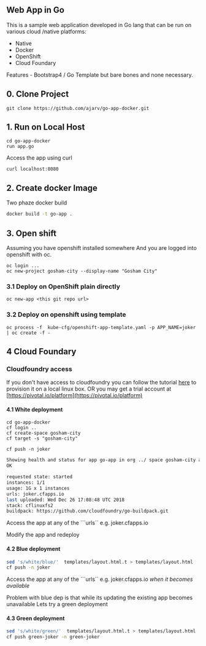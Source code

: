 ## Web App in Go

This is a sample web application developed in Go lang that can be run on various cloud /native platforms:

* Native
* Docker
* OpenShift
* Cloud Foundary

Features - Bootstrap4 / Go Template but bare bones and none necessary.

## 0. Clone Project

```
git clone https://github.com/ajarv/go-app-docker.git
```

## 1. Run on Local Host

```
cd go-app-docker
run app.go
```

Access the app using curl

```
curl localhost:8080
```

## 2. Create docker Image

Two phaze docker build

```sh
docker build -t go-app .
```

## 3. Open shift

Assuming you have openshift installed somewhere
And you are logged into openshift with oc.

```
oc login ...
oc new-project gosham-city --display-name "Gosham City"

```
### 3.1 Deploy on OpenShift plain directly


```
oc new-app <this git repo url>
```

### 3.2 Deploy on openshift using template

```
oc process -f  kube-cfg/openshift-app-template.yaml -p APP_NAME=joker  | oc create -f -
```


## 4 Cloud Foundary

### Cloudfoundry access
If you don't have access to cloudfoundry you can follow the tutorial [here](http://operator-workshop.cloudfoundry.org/agenda/) to provision it on a local linux box.
OR
you may get a trial account at [https://pivotal.io/platform](https://pivotal.io/platform)

#### 4.1  White deployment
```
cd go-app-docker
cf login ..
cf create-space gosham-city
cf target -s "gosham-city"

cf push -n joker  

```

```bash
Showing health and status for app go-app in org ../ space gosham-city as .......
OK

requested state: started
instances: 1/1
usage: 1G x 1 instances
urls: joker.cfapps.io
last uploaded: Wed Dec 26 17:08:48 UTC 2018
stack: cflinuxfs2
buildpack: https://github.com/cloudfoundry/go-buildpack.git
```
Access the app at any of the ```urls`` e.g.  joker.cfapps.io 

Modify the app and redeploy
#### 4.2  Blue deployment

```bash
sed 's/white/blue/'  templates/layout.html.t > templates/layout.html
cf push -n joker  
```
Access the app at any of the ```urls`` e.g.  joker.cfapps.io  *when it becomes available*

Problem with blue dep is that while its updating the existing app becomes unavailable
Lets try a green deployment
#### 4.3  Green deployment

```bash
sed 's/white/green/'  templates/layout.html.t > templates/layout.html
cf push green-joker -n green-joker  
```




